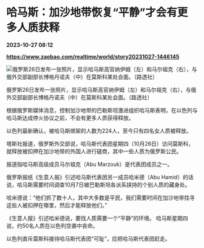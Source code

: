 # 哈马斯：加沙地带恢复“平静”才会有更多人质获释

**2023-10-27 08:12**

**https://www.zaobao.com/realtime/world/story20231027-1446145**

![俄罗斯26日发布一张照片，显示哈马斯高官纳伊姆（左）和马尔祖克（右），与俄外交部副部长博格丹诺夫（中）在莫斯科某处会面。（路透社）](https://static.zaobao.com/s3fs-public/styles/article_large_full/public/articles/2023/10/27/2023-10-27T022008Z111532886RC2Q04AGWMM3RTRMADP3ISRAEL-PALESTINANS-RUSSIA-HAMAS_0.JPG?itok=8IGFKOYL "俄罗斯26日发布一张照片，显示哈马斯高官纳伊姆（左）和马尔祖克（右），与俄外交部副部长博格丹诺夫（中）在莫斯科某处会面。（路透社）")

俄罗斯26日发布一张照片，显示哈马斯高官纳伊姆（左）和马尔祖克（右），与俄外交部副部长博格丹诺夫（中）在莫斯科某处会面。（路透社）

根据俄罗斯媒体消息，控制加沙地带的巴勒斯坦激进组织哈马斯表明，在以色列与哈马斯达成停火协议之前，不会有更多人质获得释放。

以色列最新确认，被哈马斯绑架的人数为224人，至今只有四名女人质被释放。

塔斯社报道，俄罗斯外交部说，哈马斯代表团星期四（10月26日）访问莫斯科，就释放被扣押在加沙地带的外国人进行磋商，其中一些人质为俄罗斯公民。

报道指哈马斯高级成员马尔祖克（Abu Marzouk）是代表团成员之一。

俄罗斯报纸《生意人报》引述哈马斯代表团另一成员哈米德（Abu Hamid）的话说，哈马斯需要时间调查10月7日被巴勒斯坦各派系挟持的个别人质的藏身处。

哈米德说：“他们抓了数十人，其中大多数是平民，我们需要时间在加沙地带找寻这些人被扣押在哪里，然后才能释放他们。”

《生意人报》引述哈米德说，要找人质需要一个“平静”的环境。 哈马斯星期四说，约50名人质在以色列空袭中丧命。

以色列直斥莫斯科接待哈马斯代表团“可耻”，应把哈马斯代表团赶走。